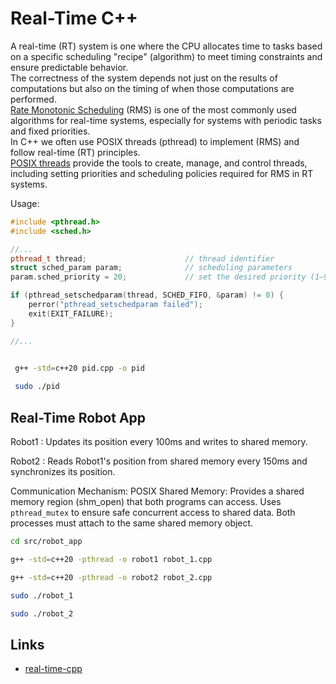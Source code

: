 # Real-Time C++

A real-time (RT) system is one where the CPU allocates time to tasks based on a specific scheduling "recipe" (algorithm) to meet timing constraints and ensure predictable behavior. <br>
The correctness of the system depends not just on the results of computations but also on the timing of when those computations are performed.<br>
[Rate Monotonic Scheduling](https://en.wikipedia.org/wiki/Rate-monotonic_scheduling) (RMS) is one of the most commonly used algorithms for real-time systems, especially for systems with periodic tasks and fixed priorities.<br> 
In C++ we often use POSIX threads (pthread) to implement (RMS) and follow real-time (RT) principles.<br>
[POSIX threads](https://en.wikipedia.org/wiki/Pthreads) provide the tools to create, manage, and control threads, including setting priorities and scheduling policies required for RMS in RT systems.<br>

Usage:

```cpp
#include <pthread.h>
#include <sched.h>

//...
pthread_t thread;                      // thread identifier
struct sched_param param;              // scheduling parameters
param.sched_priority = 20;             // set the desired priority (1–99)

if (pthread_setschedparam(thread, SCHED_FIFO, &param) != 0) {
    perror("pthread_setschedparam failed");
    exit(EXIT_FAILURE);
}

//...
```

```bash

 g++ -std=c++20 pid.cpp -o pid
 
 sudo ./pid

```

## Real-Time Robot App

Robot1 :
Updates its position every 100ms and writes to shared memory.

Robot2 :
Reads Robot1's position from shared memory every 150ms and synchronizes its position.

Communication Mechanism:
POSIX Shared Memory:
Provides a shared memory region (shm_open) that both programs can access.
Uses ```pthread_mutex``` to ensure safe concurrent access to shared data.
Both processes must attach to the same shared memory object.


```bash
cd src/robot_app

g++ -std=c++20 -pthread -o robot1 robot_1.cpp

g++ -std=c++20 -pthread -o robot2 robot_2.cpp

sudo ./robot_1

sudo ./robot_2
```



## Links

- [real-time-cpp](https://github.com/ckormanyos/real-time-cpp)
